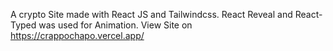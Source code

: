 A crypto Site made with React JS and Tailwindcss. React Reveal and React-Typed was used for Animation. View Site on https://crappochapo.vercel.app/
